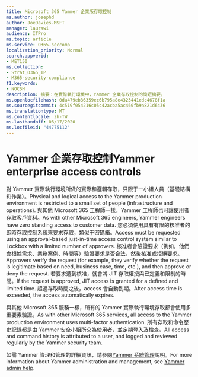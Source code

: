 ```yaml
---
title: Microsoft 365 Yammer 企業版存取控制
ms.author: josephd
author: JoeDavies-MSFT
manager: laurawi
audience: ITPro
ms.topic: article
ms.service: O365-seccomp
localization_priority: Normal
search.appverid:
- MET150
ms.collection:
- Strat_O365_IP
- M365-security-compliance
f1.keywords:
- NOCSH
description: 摘要：在實際執行環境中，Yammer 企業存取控制的簡短摘要。
ms.openlocfilehash: 0da479eb36359ec6b795a8e4323441edc4678f1a
ms.sourcegitcommit: 4c519f054216c05c42acba5ac460fb9a821d6436
ms.translationtype: MT
ms.contentlocale: zh-TW
ms.lasthandoff: 06/17/2020
ms.locfileid: "44775112"
---
```

# <a name="yammer-enterprise-access-controls"></a><span data-ttu-id="67db1-103">Yammer 企業存取控制</span><span class="sxs-lookup"><span data-stu-id="67db1-103">Yammer enterprise access controls</span></span> 

<span data-ttu-id="67db1-104">對 Yammer 實際執行環境所做的實際和邏輯存取，只限于一小組人員（基礎結構和作業）。</span><span class="sxs-lookup"><span data-stu-id="67db1-104">Physical and logical access to the Yammer production environment is restricted to a small set of people (infrastructure and operations).</span></span> <span data-ttu-id="67db1-105">與其他 Microsoft 365 工程師一樣，Yammer 工程師也可讓使用者存取客戶資料。</span><span class="sxs-lookup"><span data-stu-id="67db1-105">As with other Microsoft 365 engineers, Yammer engineers have zero standing access to customer data.</span></span> <span data-ttu-id="67db1-106">您必須使用具有有限的核准者的即時存取控制系統來要求存取，類似于密碼箱。</span><span class="sxs-lookup"><span data-stu-id="67db1-106">Access must be requested using an approval-based just-in-time access control system similar to Lockbox with a limited number of approvers.</span></span> <span data-ttu-id="67db1-107">核准者會驗證要求（例如，他們會根據需求、業務案例、時間等）驗證要求是否合法，然後核准或拒絕要求。</span><span class="sxs-lookup"><span data-stu-id="67db1-107">Approvers verify the request (for example, they verify whether the request is legitimate based on need, business case, time, etc.), and then approve or deny the request.</span></span> <span data-ttu-id="67db1-108">若要求遭到核准，就會將 JIT 存取權授與已定義和限制的時間。</span><span class="sxs-lookup"><span data-stu-id="67db1-108">If the request is approved, JIT access is granted for a defined and limited time.</span></span> <span data-ttu-id="67db1-109">超過存取時間之後，access 會自動到期。</span><span class="sxs-lookup"><span data-stu-id="67db1-109">After access time is exceeded, the access automatically expires.</span></span>

<span data-ttu-id="67db1-110">與其他 Microsoft 365 服務一樣，所有的 Yammer 實際執行環境存取都會使用多重要素驗證。</span><span class="sxs-lookup"><span data-stu-id="67db1-110">As with other Microsoft 365 services, all access to the Yammer production environment uses multi-factor authentication.</span></span> <span data-ttu-id="67db1-111">所有存取和命令歷史記錄都是由 Yammer 安全小組所交為使用者，並定期登入及檢查。</span><span class="sxs-lookup"><span data-stu-id="67db1-111">All access and command history is attributed to a user, and logged and reviewed regularly by the Yammer security team.</span></span>

<span data-ttu-id="67db1-112">如需 Yammer 管理和管理的詳細資訊，請參閱[Yammer 系統管理](https://docs.microsoft.com/yammer/yammer-landing-page)說明。</span><span class="sxs-lookup"><span data-stu-id="67db1-112">For more information about Yammer administration and management, see [Yammer admin help](https://docs.microsoft.com/yammer/yammer-landing-page).</span></span>